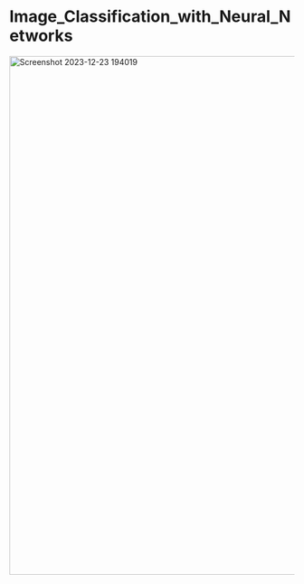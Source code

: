 # Image_Classification_with_Neural_Networks

<img width="918" alt="Screenshot 2023-12-23 194019" src="https://github.com/Day-Raval/Image_Classification_with_Neural_Networks/assets/132192767/028976ff-b07b-4441-a799-13a8bd791e57">
